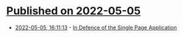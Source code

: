 # [Published on 2022-05-05](index.md)

* [2022-05-05, 16:11:13](https://news.ycombinator.com/item?id=31275178) - [In Defence of the Single Page Application](https://williamkennedy.ninja/javascript/2022/05/03/in-defence-of-the-single-page-application/)
